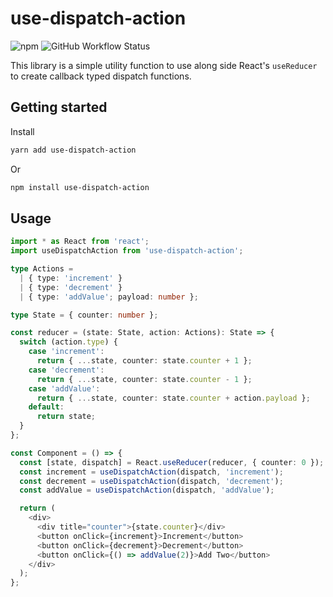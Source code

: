# use-dispatch-action

![npm](https://img.shields.io/npm/v/use-dispatch-action) ![GitHub Workflow Status](https://img.shields.io/github/workflow/status/elderfo/use-dispatch-action/main)

This library is a simple utility function to use along side React's `useReducer` to create callback typed dispatch functions.

## Getting started

Install

```bash
yarn add use-dispatch-action
```

Or

```bash
npm install use-dispatch-action
```

## Usage

```typescript
import * as React from 'react';
import useDispatchAction from 'use-dispatch-action';

type Actions =
  | { type: 'increment' }
  | { type: 'decrement' }
  | { type: 'addValue'; payload: number };

type State = { counter: number };

const reducer = (state: State, action: Actions): State => {
  switch (action.type) {
    case 'increment':
      return { ...state, counter: state.counter + 1 };
    case 'decrement':
      return { ...state, counter: state.counter - 1 };
    case 'addValue':
      return { ...state, counter: state.counter + action.payload };
    default:
      return state;
  }
};

const Component = () => {
  const [state, dispatch] = React.useReducer(reducer, { counter: 0 });
  const increment = useDispatchAction(dispatch, 'increment');
  const decrement = useDispatchAction(dispatch, 'decrement');
  const addValue = useDispatchAction(dispatch, 'addValue');

  return (
    <div>
      <div title="counter">{state.counter}</div>
      <button onClick={increment}>Increment</button>
      <button onClick={decrement}>Decrement</button>
      <button onClick={() => addValue(2)}>Add Two</button>
    </div>
  );
};
```
